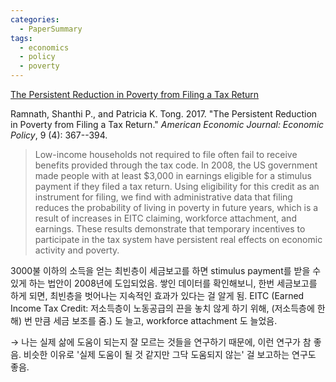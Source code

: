 ```yaml
---
categories:
  - PaperSummary
tags:
  - economics
  - policy
  - poverty
---
```


[The Persistent Reduction in Poverty from Filing a Tax Return](https://www.aeaweb.org/articles?id=10.1257/pol.20150486)

Ramnath, Shanthi P., and Patricia K. Tong. 2017. "The Persistent Reduction in Poverty from Filing a Tax Return." _American Economic Journal: Economic Policy_, 9 (4): 367--394.

> Low-income households not required to file often fail to receive benefits provided through the tax code. In 2008, the US government made people with at least $3,000 in earnings eligible for a stimulus payment if they filed a tax return. Using eligibility for this credit as an instrument for filing, we find with administrative data that filing reduces the probability of living in poverty in future years, which is a result of increases in EITC claiming, workforce attachment, and earnings. These results demonstrate that temporary incentives to participate in the tax system have persistent real effects on economic activity and poverty.

3000불 이하의 소득을 얻는 최빈층이 세금보고를 하면 stimulus payment를 받을 수 있게 하는 법안이 2008년에 도입되었음. 쌓인 데이터를 확인해보니, 한번 세금보고를 하게 되면, 최빈층을 벗어나는 지속적인 효과가 있다는 걸 알게 됨. EITC (Earned Income Tax Credit: 저소득층이 노동공급의 끈을 놓치 않게 하기 위해, (저소득층에 한해) 번 만큼 세금 보조를 줌.) 도 늘고, workforce attachment 도 늘었음.

&rarr; 나는 실제 삶에 도움이 되는지 잘 모르는 것들을 연구하기 때문에, 이런 연구가 참 좋음. 비슷한 이유로 '실제 도움이 될 것 같지만 그닥 도움되지 않는' 걸 보고하는 연구도 좋음.